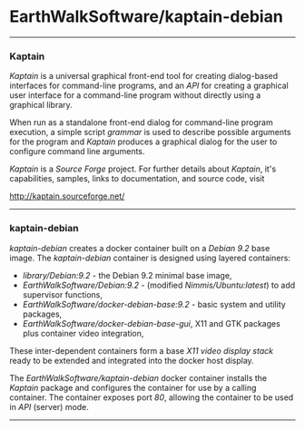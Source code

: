 # EarthWalkSoftware/kaptain-debian
_____________________

### Kaptain

*Kaptain* is a universal graphical front-end tool for creating dialog-based interfaces for command-line programs, and an *API* for creating a graphical user interface for a command-line program without directly using a graphical library.

When run as a standalone front-end dialog for command-line program execution, a simple script *grammar* is used to describe possible arguments for the program and *Kaptain* produces a graphical dialog for the user to configure command line arguments.

*Kaptain* is a *Source Forge* project.  For further details about *Kaptain*, it's capabilities, samples, links to documentation, and source code, visit

  http://kaptain.sourceforge.net/  

_____________________

### kaptain-debian

*kaptain-debian* creates a docker container built on a *Debian 9.2* base image.  The *kaptain-debian* container is designed using layered containers:

- *library/Debian:9.2* - the Debian 9.2 minimal base image,
- *EarthWalkSoftware/Debian:9.2* - (modified *Nimmis/Ubuntu:latest*) to add supervisor functions,  
- *EarthWalkSoftware/docker-debian-base:9.2* - basic system and utility packages,
- *EarthWalkSoftware/docker-debian-base-gui*, X11 and GTK packages plus container video integration,

These inter-dependent containers form a base *X11 video display stack* ready to be extended and integrated into the docker host display.

The *EarthWalkSoftware/kaptain-debian* docker container installs the *Kaptain* package and configures the container for use by a calling container.  The container exposes port *80*, allowing the container to be used in *API* (server) mode.  

_____________________

